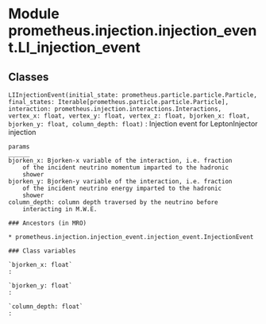 Module prometheus.injection.injection_event.LI_injection_event
==============================================================

Classes
-------

`LIInjectionEvent(initial_state: prometheus.particle.particle.Particle, final_states: Iterable[prometheus.particle.particle.Particle], interaction: prometheus.injection.interactions.Interactions, vertex_x: float, vertex_y: float, vertex_z: float, bjorken_x: float, bjorken_y: float, column_depth: float)`
:   Injection event for LeptonInjector injection
    
    params
    ______
    bjorken_x: Bjorken-x variable of the interaction, i.e. fraction
        of the incident neutrino momentum imparted to the hadronic
        shower
    bjorken_y: Bjorken-y variable of the interaction, i.e. fraction
        of the incident neutrino energy imparted to the hadronic
        shower
    column_depth: column depth traversed by the neutrino before
        interacting in M.W.E.

    ### Ancestors (in MRO)

    * prometheus.injection.injection_event.injection_event.InjectionEvent

    ### Class variables

    `bjorken_x: float`
    :

    `bjorken_y: float`
    :

    `column_depth: float`
    :